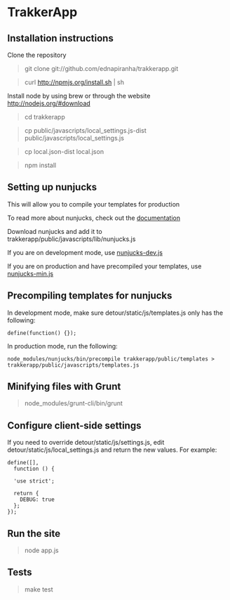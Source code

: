 # TrakkerApp

## Installation instructions

Clone the repository

> git clone git://github.com/ednapiranha/trakkerapp.git

> curl http://npmjs.org/install.sh | sh

Install node by using brew or through the website http://nodejs.org/#download

> cd trakkerapp

> cp public/javascripts/local_settings.js-dist public/javascripts/local_settings.js

> cp local.json-dist local.json

> npm install

## Setting up nunjucks

This will allow you to compile your templates for production

To read more about nunjucks, check out the [documentation](http://nunjucks.jlongster.com)

Download nunjucks and add it to trakkerapp/public/javascripts/lib/nunjucks.js

If you are on development mode, use [nunjucks-dev.js](https://github.com/jlongster/nunjucks/blob/master/browser/nunjucks-dev.js)

If you are on production and have precompiled your templates, use [nunjucks-min.js](https://github.com/jlongster/nunjucks/blob/master/browser/nunjucks-min.js)

## Precompiling templates for nunjucks

In development mode, make sure detour/static/js/templates.js only has the following:

    define(function() {});

In production mode, run the following:

    node_modules/nunjucks/bin/precompile trakkerapp/public/templates > trakkerapp/public/javascripts/templates.js

## Minifying files with Grunt

> node_modules/grunt-cli/bin/grunt

## Configure client-side settings

If you need to override detour/static/js/settings.js, edit detour/static/js/local_settings.js and return the new values. For example:

    define([],
      function () {

      'use strict';

      return {
        DEBUG: true
      };
    });

## Run the site

> node app.js

## Tests

> make test
